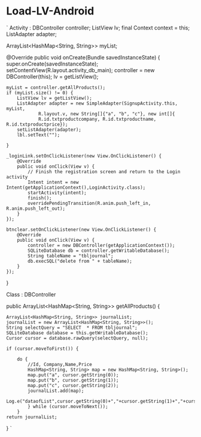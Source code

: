 # Load-LV-Android
`
Activity :
DBController controller;
ListView lv;
final Context context = this;
ListAdapter adapter;

ArrayList<HashMap<String, String>> myList;

@Override
public void onCreate(Bundle savedInstanceState) {
	super.onCreate(savedInstanceState);
	setContentView(R.layout.activity_db_main);
	controller = new DBController(this);
	lv = getListView();

	
	myList = controller.getAllProducts();
	if (myList.size() != 0) {
		ListView lv = getListView();
		ListAdapter adapter = new SimpleAdapter(SignupActivity.this, myList,
				R.layout.v, new String[]{"a", "b", "c"}, new int[]{
				R.id.txtproductcompany, R.id.txtproductname, R.id.txtproductprice});
		setListAdapter(adapter);
		lbl.setText("");

	}

	_loginLink.setOnClickListener(new View.OnClickListener() {
		@Override
		public void onClick(View v) {
			// Finish the registration screen and return to the Login activity
			Intent intent = new Intent(getApplicationContext(),LoginActivity.class);
			startActivity(intent);
			finish();
			overridePendingTransition(R.anim.push_left_in, R.anim.push_left_out);
		}
	});

	btnclear.setOnClickListener(new View.OnClickListener() {
		@Override
		public void onClick(View v) {
			controller = new DBController(getApplicationContext());
			SQLiteDatabase db = controller.getWritableDatabase();
			String tableName = "tbljournal";
			db.execSQL("delete from " + tableName);
		}
	});

}


Class : DBController

public ArrayList<HashMap<String, String>> getAllProducts() {

	ArrayList<HashMap<String, String>> journalList;
	journalList = new ArrayList<HashMap<String, String>>();
	String selectQuery = "SELECT  * FROM tbljournal";
	SQLiteDatabase database = this.getWritableDatabase();
	Cursor cursor = database.rawQuery(selectQuery, null);

	if (cursor.moveToFirst()) {

		do {
			//Id, Company,Name,Price
			HashMap<String, String> map = new HashMap<String, String>();
			map.put("a", cursor.getString(0));
			map.put("b", cursor.getString(1));
			map.put("c", cursor.getString(2));
			journalList.add(map);
			Log.e("dataofList",cursor.getString(0)+","+cursor.getString(1)+","+cursor.getString(2));
			} while (cursor.moveToNext());
		}
	return journalList;

}
`
